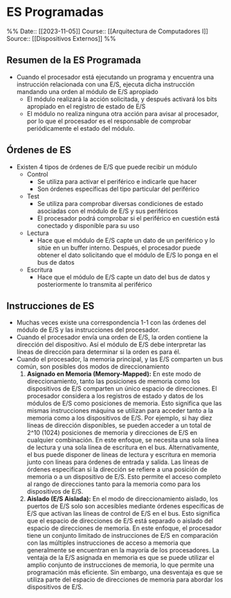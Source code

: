 # ES Programadas

%%
Date:: [[2023-11-05]]
Course:: [[Arquitectura de Computadores I]]
Source:: [[Dispositivos Externos]]
%%

## Resumen de la ES Programada
- Cuando el procesador está ejecutando un programa y encuentra una instrucción relacionada con una E/S, ejecuta dicha instrucción mandando una orden al módulo de E/S apropiado
	- El módulo realizará la acción solicitada, y después activará los bits apropiado en el registro de estado de E/S
	- El módulo no realiza ninguna otra acción para avisar al procesador, por lo que el procesador es el responsable de comprobar periódicamente el estado del módulo.

## Órdenes de ES
- Existen 4 tipos de órdenes de E/S que puede recibir un módulo
	- Control
		- Se utiliza para activar el periférico e indicarle que hacer
		- Son órdenes específicas del tipo particular del periférico
	- Test
		- Se utiliza para comprobar diversas condiciones de estado asociadas con el módulo de E/S y sus periféricos
		- El procesador podrá comprobar si el periférico en cuestión está conectado y disponible para su uso
	- Lectura
		- Hace que el módulo de E/S capte un dato de un periférico y lo sitúe en un buffer interno. Después, el procesador puede obtener el dato solicitando que el módulo de E/S lo ponga en el bus de datos
	- Escritura
		- Hace que el módulo de E/S capte un dato del bus de datos y posteriormente lo transmita al periférico

## Instrucciones de ES
- Muchas veces existe una correspondencia 1-1 con las órdenes del módulo de E/S y las instrucciones del procesador.
 - Cuando el procesador envía una orden de E/S, la orden contiene la dirección del dispositivo. Así el módulo de E/S debe interpretar las líneas de dirección para determinar si la orden es para él.
 - Cuando el procesador, la memoria principal, y las E/S comparten un bus común, son posibles dos modos de direccionamiento
	1. **Asignado en Memoria (Memory-Mapped):** En este modo de direccionamiento, tanto las posiciones de memoria como los dispositivos de E/S comparten un único espacio de direcciones. El procesador considera a los registros de estado y datos de los módulos de E/S como posiciones de memoria. Esto significa que las mismas instrucciones máquina se utilizan para acceder tanto a la memoria como a los dispositivos de E/S. Por ejemplo, si hay diez líneas de dirección disponibles, se pueden acceder a un total de 2^10 (1024) posiciones de memoria y direcciones de E/S en cualquier combinación.
	   En este enfoque, se necesita una sola línea de lectura y una sola línea de escritura en el bus. Alternativamente, el bus puede disponer de líneas de lectura y escritura en memoria junto con líneas para órdenes de entrada y salida. Las líneas de órdenes especifican si la dirección se refiere a una posición de memoria o a un dispositivo de E/S. Esto permite el acceso completo al rango de direcciones tanto para la memoria como para los dispositivos de E/S.
	2. **Aislado (E/S Aislada):** En el modo de direccionamiento aislado, los puertos de E/S solo son accesibles mediante órdenes específicas de E/S que activan las líneas de control de E/S en el bus. Esto significa que el espacio de direcciones de E/S está separado o aislado del espacio de direcciones de memoria.
	   En este enfoque, el procesador tiene un conjunto limitado de instrucciones de E/S en comparación con las múltiples instrucciones de acceso a memoria que generalmente se encuentran en la mayoría de los procesadores. La ventaja de la E/S asignada en memoria es que se puede utilizar el amplio conjunto de instrucciones de memoria, lo que permite una programación más eficiente. Sin embargo, una desventaja es que se utiliza parte del espacio de direcciones de memoria para abordar los dispositivos de E/S.